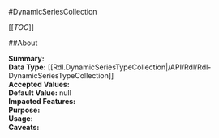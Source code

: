 #DynamicSeriesCollection

[[_TOC_]]

##About

**Summary:**   
**Data Type:** [[Rdl.DynamicSeriesTypeCollection|/API/Rdl/Rdl-DynamicSeriesTypeCollection]]  
**Accepted Values:**   
**Default Value:** null  
**Impacted Features:**   
**Purpose:**   
**Usage:**   
**Caveats:**   

